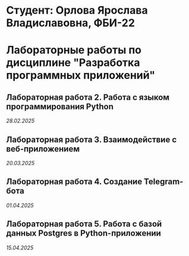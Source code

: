 # Студент: Орлова Ярослава Владиславовна, ФБИ-22

# Лабораторные работы по дисциплине "Разработка программных приложений"

## Лабораторная работа 2. Работа с языком программирования Python

*28.02.2025*

## Лабораторная работа 3. Взаимодействие с веб-приложением

*20.03.2025*

## Лабораторная работа 4. Создание Telegram-бота

*01.04.2025*


## Лабораторная работа 5. Работа с базой данных Postgres в Python-приложении

*15.04.2025*